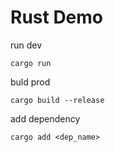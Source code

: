 # Rust Demo

run dev

```
cargo run
```

buld prod
```
cargo build --release
```

add dependency
```
cargo add <dep_name>
```